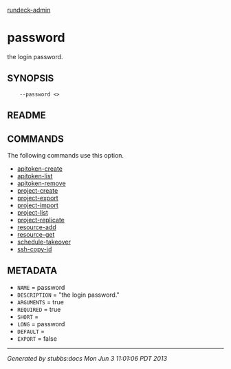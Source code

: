 [rundeck-admin](../../index.html)

# password

the login password.

## SYNOPSIS

        --password <>

## README



## COMMANDS

The following commands use this option.

* [apitoken-create](../../commands/apitoken-create/index.html)
* [apitoken-list](../../commands/apitoken-list/index.html)
* [apitoken-remove](../../commands/apitoken-remove/index.html)
* [project-create](../../commands/project-create/index.html)
* [project-export](../../commands/project-export/index.html)
* [project-import](../../commands/project-import/index.html)
* [project-list](../../commands/project-list/index.html)
* [project-replicate](../../commands/project-replicate/index.html)
* [resource-add](../../commands/resource-add/index.html)
* [resource-get](../../commands/resource-get/index.html)
* [schedule-takeover](../../commands/schedule-takeover/index.html)
* [ssh-copy-id](../../commands/ssh-copy-id/index.html)

## METADATA

* `NAME` = password
* `DESCRIPTION` = "the login password."
* `ARGUMENTS` = true
* `REQUIRED` = true
* `SHORT` = 
* `LONG` = password
* `DEFAULT` = 
* `EXPORT` = false

----

*Generated by stubbs:docs Mon Jun  3 11:01:06 PDT 2013*


